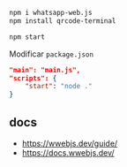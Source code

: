 ```sh
npm i whatsapp-web.js
npm install qrcode-terminal

npm start
```

Modificar `package.json`

```json
"main": "main.js",
"scripts": {
    "start": "node ."
}
```


## docs

- https://wwebjs.dev/guide/
- https://docs.wwebjs.dev/